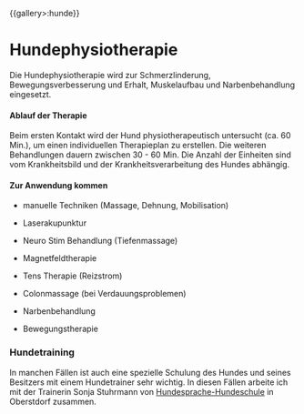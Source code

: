 {{gallery>:hunde}}
# Hundephysiotherapie

Die Hundephysiotherapie wird zur Schmerzlinderung, Bewegungsverbesserung und Erhalt, Muskelaufbau und Narbenbehandlung eingesetzt.

#### Ablauf der Therapie

Beim ersten Kontakt wird der Hund physiotherapeutisch untersucht (ca. 60 Min.), um einen individuellen Therapieplan zu erstellen.
Die weiteren Behandlungen dauern zwischen 30 - 60 Min. Die Anzahl der Einheiten sind vom Krankheitsbild und der Krankheitsverarbeitung des Hundes abhängig.

#### Zur Anwendung kommen

*  manuelle Techniken (Massage, Dehnung, Mobilisation)

*  Laserakupunktur

*  Neuro Stim Behandlung (Tiefenmassage)

*  Magnetfeldtherapie

*  Tens Therapie (Reizstrom)

*  Colonmassage (bei Verdauungsproblemen)

*  Narbenbehandlung

*  Bewegungstherapie

### Hundetraining


In manchen Fällen ist auch eine spezielle Schulung des Hundes und seines Besitzers mit einem Hundetrainer sehr wichtig. In diesen Fällen arbeite ich mit der Trainerin Sonja Stuhrmann von  [Hundesprache-Hundeschule](http://hundesprache-hundeschule.jimdo.com) in Oberstdorf zusammen.
